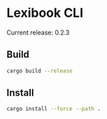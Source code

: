 # Lexibook CLI

Current release: 0.2.3

## Build

```bash
cargo build --release
```

## Install

```bash
cargo install --force --path .
```
